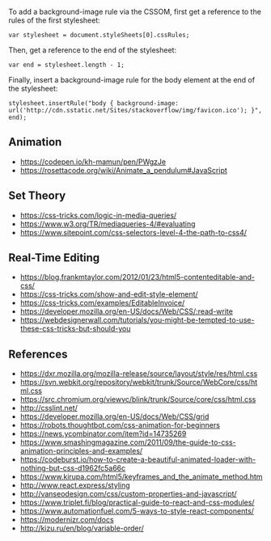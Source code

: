To add a background-image rule via the CSSOM, first get a reference to the rules of the first stylesheet:

    var stylesheet = document.styleSheets[0].cssRules;

Then, get a reference to the end of the stylesheet:

    var end = stylesheet.length - 1;

Finally, insert a background-image rule for the body element at the end of the stylesheet:

    stylesheet.insertRule("body { background-image: url('http://cdn.sstatic.net/Sites/stackoverflow/img/favicon.ico'); }", end);

## Animation
* https://codepen.io/kh-mamun/pen/PWgzJe
* https://rosettacode.org/wiki/Animate_a_pendulum#JavaScript

## Set Theory
* https://css-tricks.com/logic-in-media-queries/
* https://www.w3.org/TR/mediaqueries-4/#evaluating
* https://www.sitepoint.com/css-selectors-level-4-the-path-to-css4/

## Real-Time Editing
* https://blog.frankmtaylor.com/2012/01/23/html5-contenteditable-and-css/
* https://css-tricks.com/show-and-edit-style-element/
* https://css-tricks.com/examples/EditableInvoice/
* https://developer.mozilla.org/en-US/docs/Web/CSS/:read-write
* https://webdesignerwall.com/tutorials/you-might-be-tempted-to-use-these-css-tricks-but-should-you

## References
* https://dxr.mozilla.org/mozilla-release/source/layout/style/res/html.css
* https://svn.webkit.org/repository/webkit/trunk/Source/WebCore/css/html.css
* https://src.chromium.org/viewvc/blink/trunk/Source/core/css/html.css
* http://csslint.net/
* https://developer.mozilla.org/en-US/docs/Web/CSS/grid
* https://robots.thoughtbot.com/css-animation-for-beginners
* https://news.ycombinator.com/item?id=14735269
* https://www.smashingmagazine.com/2011/09/the-guide-to-css-animation-principles-and-examples/
* https://codeburst.io/how-to-create-a-beautiful-animated-loader-with-nothing-but-css-d1962fc5a66c
* https://www.kirupa.com/html5/keyframes_and_the_animate_method.htm
* http://www.react.express/styling
* http://vanseodesign.com/css/custom-properties-and-javascript/
* https://www.triplet.fi/blog/practical-guide-to-react-and-css-modules/
* https://www.automationfuel.com/5-ways-to-style-react-components/
* https://modernizr.com/docs
* http://kizu.ru/en/blog/variable-order/